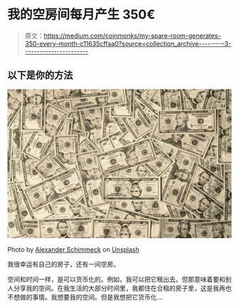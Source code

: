 # 我的空房间每月产生 350€

> 原文：<https://medium.com/coinmonks/my-spare-room-generates-350-every-month-c11635cffaa0?source=collection_archive---------3----------------------->

## 以下是你的方法

![](img/21a22d7c63a79e178e2822309f89fa7f.png)

Photo by [Alexander Schimmeck](https://unsplash.com/@alschim?utm_source=medium&utm_medium=referral) on [Unsplash](https://unsplash.com?utm_source=medium&utm_medium=referral)

我很幸运有自己的房子，还有一间空房。

空间和时间一样，是可以货币化的。例如，我可以把它租出去。但那意味着要和别人分享我的空间。在我生活的大部分时间里，我都住在合租的房子里，这是我再也不想做的事情。我想要我的空间。但是我想把它货币化…